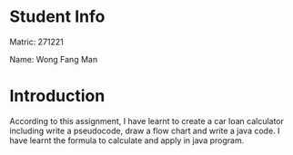 # Student Info
Matric: 271221

Name: Wong Fang Man

# Introduction
According to this assignment, I have learnt to create a car loan calculator including write a pseudocode, draw a flow chart and write a java code. I have learnt the formula to calculate and apply in java program.


